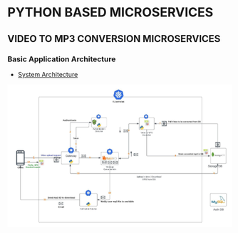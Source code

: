 # PYTHON BASED MICROSERVICES

## VIDEO TO MP3 CONVERSION MICROSERVICES

### Basic Application Architecture

- [System Architecture](architecture/python-Microservices.jpeg)

![System Architecture](architecture/python-Microservices.jpeg)
